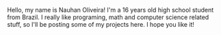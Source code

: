 Hello, my name is Nauhan Oliveira! I'm a 16 years old high school student from Brazil. 
I really like programing, math and computer science related stuff, so I'll be posting some of my projects here.
I hope you like it!
